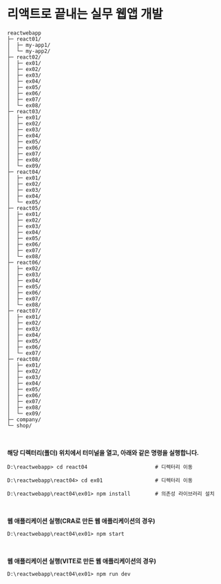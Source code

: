 # 리액트로 끝내는 실무 웹앱 개발

```
reactwebapp
├─ react01/                     
│  ├─ my-app1/
│  └─ my-app2/
├─ react02/      
│  ├─ ex01/
│  ├─ ex02/
│  ├─ ex03/
│  ├─ ex04/
│  ├─ ex05/
│  ├─ ex06/
│  ├─ ex07/
│  └─ ex08/
├─ react03/      
│  ├─ ex01/
│  ├─ ex02/
│  ├─ ex03/
│  ├─ ex04/
│  ├─ ex05/
│  ├─ ex06/
│  ├─ ex07/
│  ├─ ex08/
│  └─ ex09/
├─ react04/      
│  ├─ ex01/
│  ├─ ex02/
│  ├─ ex03/
│  ├─ ex04/
│  └─ ex05/
├─ react05/      
│  ├─ ex01/
│  ├─ ex02/
│  ├─ ex03/
│  ├─ ex04/
│  ├─ ex05/
│  ├─ ex06/
│  ├─ ex07/
│  └─ ex08/
├─ react06/      
│  ├─ ex02/
│  ├─ ex03/
│  ├─ ex04/
│  ├─ ex05/
│  ├─ ex06/
│  ├─ ex07/
│  └─ ex08/
├─ react07/      
│  ├─ ex01/
│  ├─ ex02/
│  ├─ ex03/
│  ├─ ex04/
│  ├─ ex05/
│  ├─ ex06/
│  └─ ex07/
├─ react08/   
│  ├─ ex01/
│  ├─ ex02/
│  ├─ ex03/
│  ├─ ex04/
│  ├─ ex05/
│  ├─ ex06/
│  ├─ ex07/
│  ├─ ex08/
│  └─ ex09/ 
├─ company/      
└─ shop/
```

<br>

**해당 디렉터리(폴더) 위치에서 터미널을 열고, 아래와 같은 명령을 실행합니다.**

```shell
D:\reactwebapp> cd react04                      # 디렉터리 이동

D:\reactwebapp\react04> cd ex01                 # 디렉터리 이동

D:\reactwebapp\react04\ex01> npm install        # 의존성 라이브러리 설치
```

<br>

**웹 애플리케이션 실행(CRA로 만든 웹 애플리케이션의 경우)**

```shell
D:\reactwebapp\react04\ex01> npm start
```

<br>

**웹 애플리케이션 실행(VITE로 만든 웹 애플리케이션의 경우)**

```shell
D:\reactwebapp\react04\ex01> npm run dev
```
